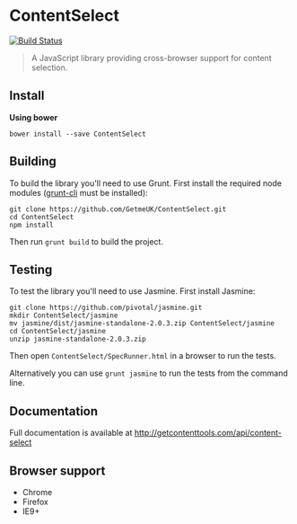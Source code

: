 # ContentSelect

[![Build Status](https://travis-ci.org/GetmeUK/ContentSelect.svg?branch=master)](https://travis-ci.org/GetmeUK/ContentSelect)

> A JavaScript library providing cross-browser support for content selection.

## Install

**Using bower**

```
bower install --save ContentSelect
```

## Building
To build the library you'll need to use Grunt. First install the required node modules ([grunt-cli](http://gruntjs.com/getting-started) must be installed):
```
git clone https://github.com/GetmeUK/ContentSelect.git
cd ContentSelect
npm install
```

Then run `grunt build` to build the project.

## Testing
To test the library you'll need to use Jasmine. First install Jasmine:
```
git clone https://github.com/pivotal/jasmine.git
mkdir ContentSelect/jasmine
mv jasmine/dist/jasmine-standalone-2.0.3.zip ContentSelect/jasmine
cd ContentSelect/jasmine
unzip jasmine-standalone-2.0.3.zip
```

Then open `ContentSelect/SpecRunner.html` in a browser to run the tests.

Alternatively you can use `grunt jasmine` to run the tests from the command line.

## Documentation
Full documentation is available at http://getcontenttools.com/api/content-select

## Browser support
- Chrome
- Firefox
- IE9+
